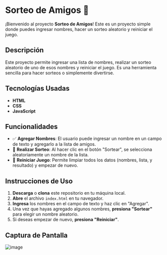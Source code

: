 # Sorteo de Amigos 🎉

¡Bienvenido al proyecto **Sorteo de Amigos**! Este es un proyecto simple donde puedes ingresar nombres, hacer un sorteo aleatorio y reiniciar el juego.

## Descripción

Este proyecto permite ingresar una lista de nombres, realizar un sorteo aleatorio de uno de esos nombres y reiniciar el juego. Es una herramienta sencilla para hacer sorteos o simplemente divertirse.

## Tecnologías Usadas

- **HTML**
- **CSS**
- **JavaScript**

## Funcionalidades

- ✅ **Agregar Nombres**: El usuario puede ingresar un nombre en un campo de texto y agregarlo a la lista de amigos.
- 🎲 **Realizar Sorteo**: Al hacer clic en el botón "Sortear", se selecciona aleatoriamente un nombre de la lista.
- 🔄 **Reiniciar Juego**: Permite limpiar todos los datos (nombres, lista, y resultado) y empezar de nuevo.

## Instrucciones de Uso

1. **Descarga** o **clona** este repositorio en tu máquina local.
2. **Abre** el archivo `index.html` en tu navegador.
3. **Ingresa** los nombres en el campo de texto y haz clic en "Agregar".
4. Una vez que hayas agregado algunos nombres, **presiona "Sortear"** para elegir un nombre aleatorio.
5. Si deseas empezar de nuevo, **presiona "Reiniciar"**.

## Captura de Pantalla


![image](https://github.com/user-attachments/assets/353ff589-617b-456c-b266-a67eec8ba7b5)


